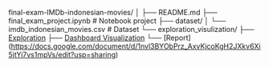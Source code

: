 final-exam-IMDb-indonesian-movies/
│
├── README.md
├── final_exam_project.ipynb  # Notebook project
├── dataset/
│   └── imdb_indonesian_movies.csv  # Dataset
└── exploration_visulization/
    ├── [Exploration](https://colab.research.google.com/drive/1dGQJdExgFKNAXWqIQNTIyPizQf68H6lN?usp=sharing)
    ├── [Dashboard Visualization](https://lookerstudio.google.com/reporting/b42cd6df-b3ee-4b00-a25c-98af54b479d6)
    └── [Report] (https://docs.google.com/document/d/1nvl3BYObPrz_AxvKjcoKgH2JXkv6Xi5jtYi7vs1mpVs/edit?usp=sharing)
